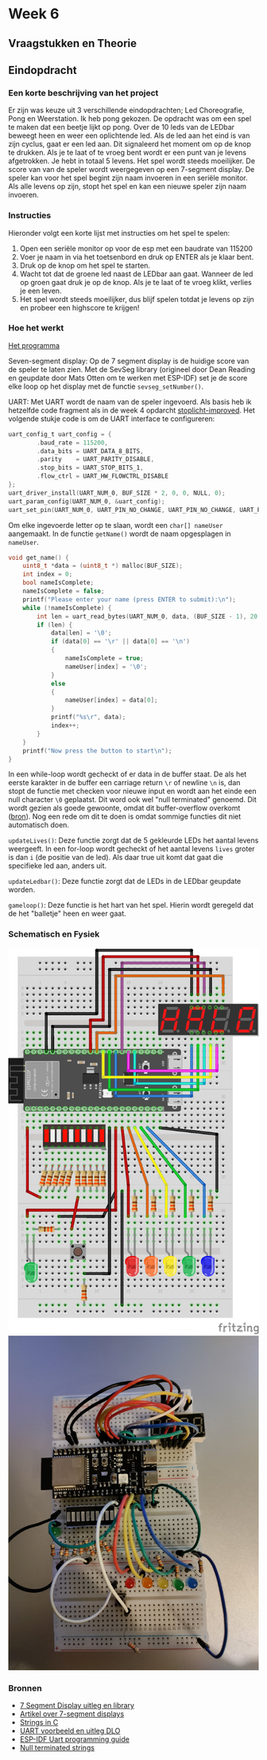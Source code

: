 # Week 6

## Vraagstukken en Theorie

## Eindopdracht

### Een korte beschrijving van het project

Er zijn was keuze uit 3 verschillende eindopdrachten; Led Choreografie, Pong en Weerstation.
Ik heb pong gekozen.
De opdracht was om een spel te maken dat een beetje lijkt op pong.
Over de 10 leds van de LEDbar beweegt heen en weer een oplichtende led.
Als de led aan het eind is van zijn cyclus, gaat er een led aan.
Dit signaleerd het moment om op de knop te drukken.
Als je te laat of te vroeg bent wordt er een punt van je levens afgetrokken.
Je hebt in totaal 5 levens.
Het spel wordt steeds moeilijker.
De score van van de speler wordt weergegeven op een 7-segment display.
De speler kan voor het spel begint zijn naam invoeren in een seriële monitor.
Als alle levens op zijn, stopt het spel en kan een nieuwe speler zijn naam invoeren.

### Instructies

Hieronder volgt een korte lijst met instructies om het spel te spelen:

1. Open een seriële monitor op voor de esp met een baudrate van 115200
2. Voer je naam in via het toetsenbord en druk op ENTER als je klaar bent.
3. Druk op de knop om het spel te starten.
4. Wacht tot dat de groene led naast de LEDbar aan gaat. Wanneer de led op groen gaat druk je op de knop. Als je te laat of te vroeg klikt, verlies je een leven.
5. Het spel wordt steeds moeilijker, dus blijf spelen totdat je levens op zijn en probeer een highscore te krijgen!

### Hoe het werkt

[Het programma](./pong/src/main.c)

Seven-segment display:
Op de 7 segment display is de huidige score van de speler te laten zien.
Met de SevSeg library (origineel door Dean Reading en geupdate door Mats Otten om te werken met ESP-IDF) set je de score elke loop op het display met de functie `sevseg_setNumber()`.

UART:
Met UART wordt de naam van de speler ingevoerd.
Als basis heb ik hetzelfde code fragment als in de week 4 opdarcht [stoplicht-improved](../week4/README.md#hoe-werkt-het).
Het volgende stukje code is om de UART interface te configureren:

```c
uart_config_t uart_config = {
        .baud_rate = 115200,
        .data_bits = UART_DATA_8_BITS,
        .parity    = UART_PARITY_DISABLE,
        .stop_bits = UART_STOP_BITS_1,
        .flow_ctrl = UART_HW_FLOWCTRL_DISABLE
};
uart_driver_install(UART_NUM_0, BUF_SIZE * 2, 0, 0, NULL, 0);
uart_param_config(UART_NUM_0, &uart_config);
uart_set_pin(UART_NUM_0, UART_PIN_NO_CHANGE, UART_PIN_NO_CHANGE, UART_PIN_NO_CHANGE, UART_PIN_NO_CHANGE);
```

Om elke ingevoerde letter op te slaan, wordt een `char[] nameUser` aangemaakt.
In de functie `getName()` wordt de naam opgesplagen in `nameUser`.

```c
void get_name() {
    uint8_t *data = (uint8_t *) malloc(BUF_SIZE);
    int index = 0;
    bool nameIsComplete;
    nameIsComplete = false;
    printf("Please enter your name (press ENTER to submit):\n");
    while (!nameIsComplete) {
        int len = uart_read_bytes(UART_NUM_0, data, (BUF_SIZE - 1), 20 / portTICK_PERIOD_MS);
        if (len) {
            data[len] = '\0';
            if (data[0] == '\r' || data[0] == '\n')
            {
                nameIsComplete = true;
                nameUser[index] = '\0';
            }
            else
            {
                nameUser[index] = data[0];
            }
            printf("%s\r", data);
            index++;
        }
    }
    printf("Now press the button to start\n");
}
```

In een while-loop wordt gecheckt of er data in de buffer staat.
De als het eerste karakter in de buffer een carriage return `\r` of newline `\n` is, dan stopt de functie met checken voor nieuwe input en wordt aan het einde een null character `\0` geplaatst.
Dit word ook wel "null terminated" genoemd.
Dit wordt gezien als goede gewoonte, omdat dit buffer-overflow overkomt ([bron](https://wiki.sei.cmu.edu/confluence/display/c/STR32-C.+Do+not+pass+a+non-null-terminated+character+sequence+to+a+library+function+that+expects+a+string)).
Nog een rede om dit te doen is omdat sommige functies dit niet automatisch doen.

`updateLives()`:
Deze functie zorgt dat de 5 gekleurde LEDs het aantal levens weergeeft.
In een for-loop wordt gecheckt of het aantal levens `lives` groter is dan `i` (de positie van de led).
Als daar true uit komt dat gaat die specifieke led aan, anders uit.

`updateLedbar()`:
Deze functie zorgt dat de LEDs in de LEDbar geupdate worden.

`gameloop()`:
Deze functie is het hart van het spel.
Hierin wordt geregeld dat de het "balletje" heen en weer gaat.

### Schematisch en Fysiek

![schematisch](../assets/pong/pong_bbv2.png)
![fysiek](../assets/pong/pong_fysiekv2.jpg)

### Bronnen

- [7 Segment Display uitleg en library](https://dlo.mijnhva.nl/d2l/le/content/467515/Home?itemIdentifier=D2L.LE.Content.ContentObject.ModuleCO-1453353)
- [Artikel over 7-segment displays](https://www.electronics-tutorials.ws/blog/7-segment-display-tutorial.html)
- [Strings in C](https://www.w3schools.com/c/c_strings.php)
- [UART voorbeeld en uitleg DLO](https://dlo.mijnhva.nl/d2l/le/content/467515/Home?itemIdentifier=TOC)
- [ESP-IDF Uart programming guide](https://docs.espressif.com/projects/esp-idf/en/latest/esp32s3/api-reference/peripherals/uart.html)
- [Null terminated strings](https://wiki.sei.cmu.edu/confluence/display/c/STR32-C.+Do+not+pass+a+non-null-terminated+character+sequence+to+a+library+function+that+expects+a+string)
